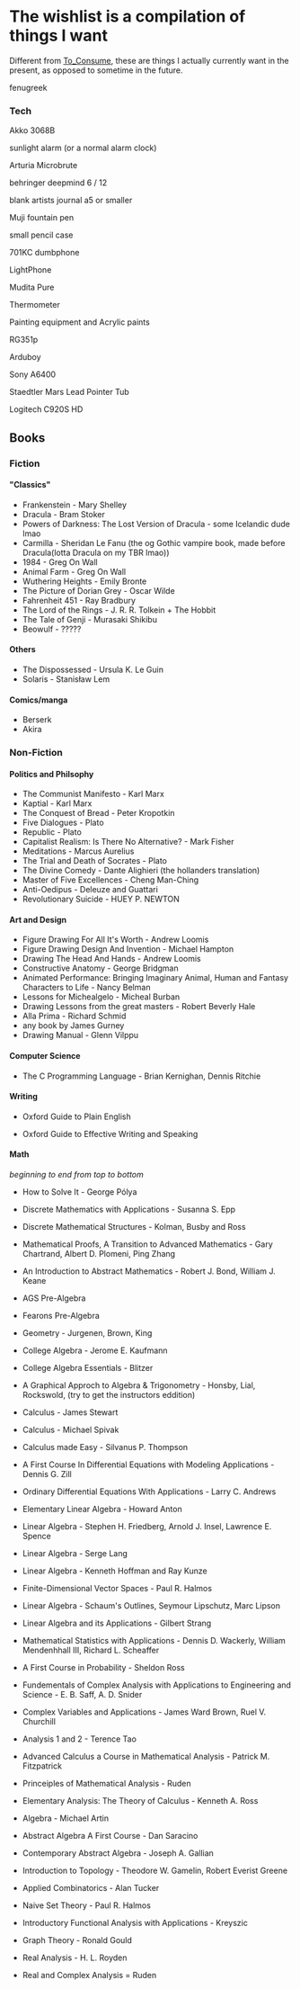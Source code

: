 # The wishlist is a compilation of things I want
Different from [To_Consume](To_Consume.md), these are things I actually currently want in the present, as opposed to sometime in the future.

fenugreek

### Tech

Akko 3068B

sunlight alarm (or a normal alarm clock)

Arturia Microbrute

behringer deepmind 6 / 12

blank artists journal a5 or smaller

Muji fountain pen

small pencil case

701KC dumbphone

LightPhone

Mudita Pure

Thermometer

Painting equipment and Acrylic paints

RG351p

Arduboy

Sony A6400

Staedtler Mars Lead Pointer Tub

Logitech C920S HD

## Books

### Fiction

#### "Classics"
- Frankenstein - Mary Shelley
- Dracula - Bram Stoker
- Powers of Darkness: The Lost Version of Dracula - some Icelandic dude lmao
- Carmilla - Sheridan Le Fanu (the og Gothic vampire book, made before Dracula(lotta Dracula on my TBR lmao))
- 1984 - Greg On Wall
- Animal Farm - Greg On Wall
- Wuthering Heights - Emily Bronte
- The Picture of Dorian Grey - Oscar Wilde
- Fahrenheit 451 - Ray Bradbury
- The Lord of the Rings - J. R. R. Tolkein + The Hobbit
- The Tale of Genji - Murasaki Shikibu
- Beowulf - ?????

#### Others
- The Dispossessed - Ursula K. Le Guin
- Solaris - Stanisław Lem

#### Comics/manga
- Berserk
- Akira

### Non-Fiction

#### Politics and Philsophy
- The Communist Manifesto - Karl Marx
- Kaptial - Karl Marx
- The Conquest of Bread - Peter Kropotkin
- Five Dialogues - Plato
- Republic - Plato
- Capitalist Realism: Is There No Alternative? - Mark Fisher
- Meditations - Marcus Aurelius
- The Trial and Death of Socrates - Plato
- The Divine Comedy - Dante Alighieri (the hollanders translation)
- Master of Five Excellences - Cheng Man-Ching
- Anti-Oedipus - Deleuze and Guattari
- Revolutionary Suicide - HUEY P. NEWTON

#### Art and Design
- Figure Drawing For All It's Worth - Andrew Loomis
- Figure Drawing Design And Invention - Michael Hampton
- Drawing The Head And Hands - Andrew Loomis
- Constructive Anatomy - George Bridgman
- Animated Performance: Bringing Imaginary Animal, Human and Fantasy Characters to Life - Nancy Belman
- Lessons for Michealgelo - Micheal Burban
- Drawing Lessons from the great masters - Robert Beverly Hale
- Alla Prima - Richard Schmid
- any book by James Gurney
- Drawing Manual - Glenn Vilppu

#### Computer Science
- The C Programming Language - Brian Kernighan, Dennis Ritchie

#### Writing
- Oxford Guide to Plain English

- Oxford Guide to Effective Writing and Speaking

#### Math
*beginning to end from top to bottom*

- How to Solve It - George Pólya

- Discrete Mathematics with Applications - Susanna S. Epp

- Discrete Mathematical Structures - Kolman, Busby and Ross

- Mathematical Proofs, A Transition to Advanced Mathematics - Gary Chartrand, Albert D. Plomeni, Ping Zhang

- An Introduction to Abstract Mathematics - Robert J. Bond, William J. Keane

- AGS Pre-Algebra

- Fearons Pre-Algebra

- Geometry - Jurgenen, Brown, King

- College Algebra - Jerome E. Kaufmann

- College Algebra Essentials - Blitzer

- A Graphical Approch to Algebra & Trigonometry - Honsby, Lial, Rockswold, (try to get the instructors eddition)

- Calculus - James Stewart

- Calculus - Michael Spivak

- Calculus made Easy - Silvanus P. Thompson

- A First Course In Differential Equations with Modeling Applications - Dennis G. Zill

- Ordinary Differential Equations With Applications - Larry C. Andrews

- Elementary Linear Algebra - Howard Anton

- Linear Algebra - Stephen H. Friedberg, Arnold J. Insel, Lawrence E. Spence

- Linear Algebra - Serge Lang

- Linear Algebra - Kenneth Hoffman and Ray Kunze

- Finite-Dimensional Vector Spaces - Paul R. Halmos

- Linear Algebra - Schaum's Outlines, Seymour Lipschutz, Marc Lipson

- Linear Algebra and its Applications - Gilbert Strang

- Mathematical Statistics with Applications - Dennis D. Wackerly, William Mendenhhall III, Richard L. Scheaffer

- A First Course in Probability - Sheldon Ross

- Fundementals of Complex Analysis with Applications to Engineering and Science - E. B. Saff, A. D. Snider

- Complex Variables and Applications - James Ward Brown, Ruel V. Churchill

- Analysis 1 and 2 - Terence Tao

- Advanced Calculus a Course in Mathematical Analysis - Patrick M. Fitzpatrick

- Princeiples of Mathematical Analysis - Ruden

- Elementary Analysis: The Theory of Calculus - Kenneth A. Ross

- Algebra - Michael Artin

- Abstract Algebra A First Course - Dan Saracino

- Contemporary Abstract Algebra - Joseph A. Gallian

- Introduction to Topology - Theodore W. Gamelin, Robert Everist Greene

- Applied Combinatorics - Alan Tucker

- Naive Set Theory - Paul R. Halmos

- Introductory Functional Analysis with Applications - Kreyszic

- Graph Theory - Ronald Gould

- Real Analysis - H. L. Royden

- Real and Complex Analysis = Ruden
